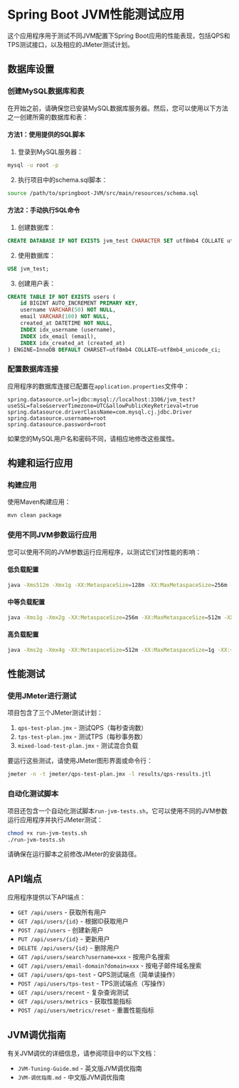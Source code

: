 # Spring Boot JVM性能测试应用

这个应用程序用于测试不同JVM配置下Spring Boot应用的性能表现，包括QPS和TPS测试接口，以及相应的JMeter测试计划。

## 数据库设置

### 创建MySQL数据库和表

在开始之前，请确保您已安装MySQL数据库服务器。然后，您可以使用以下方法之一创建所需的数据库和表：

#### 方法1：使用提供的SQL脚本

1. 登录到MySQL服务器：
```bash
mysql -u root -p
```

2. 执行项目中的schema.sql脚本：
```bash
source /path/to/springboot-JVM/src/main/resources/schema.sql
```

#### 方法2：手动执行SQL命令

1. 创建数据库：
```sql
CREATE DATABASE IF NOT EXISTS jvm_test CHARACTER SET utf8mb4 COLLATE utf8mb4_unicode_ci;
```

2. 使用数据库：
```sql
USE jvm_test;
```

3. 创建用户表：
```sql
CREATE TABLE IF NOT EXISTS users (
    id BIGINT AUTO_INCREMENT PRIMARY KEY,
    username VARCHAR(50) NOT NULL,
    email VARCHAR(100) NOT NULL,
    created_at DATETIME NOT NULL,
    INDEX idx_username (username),
    INDEX idx_email (email),
    INDEX idx_created_at (created_at)
) ENGINE=InnoDB DEFAULT CHARSET=utf8mb4 COLLATE=utf8mb4_unicode_ci;
```

### 配置数据库连接

应用程序的数据库连接已配置在`application.properties`文件中：

```properties
spring.datasource.url=jdbc:mysql://localhost:3306/jvm_test?useSSL=false&serverTimezone=UTC&allowPublicKeyRetrieval=true
spring.datasource.driverClassName=com.mysql.cj.jdbc.Driver
spring.datasource.username=root
spring.datasource.password=root
```

如果您的MySQL用户名和密码不同，请相应地修改这些属性。

## 构建和运行应用

### 构建应用

使用Maven构建应用：

```bash
mvn clean package
```

### 使用不同JVM参数运行应用

您可以使用不同的JVM参数运行应用程序，以测试它们对性能的影响：

#### 低负载配置

```bash
java -Xms512m -Xmx1g -XX:MetaspaceSize=128m -XX:MaxMetaspaceSize=256m -XX:+UseG1GC -XX:MaxGCPauseMillis=200 -XX:+DisableExplicitGC -jar target/springboot-JVM.jar
```

#### 中等负载配置

```bash
java -Xms1g -Xmx2g -XX:MetaspaceSize=256m -XX:MaxMetaspaceSize=512m -XX:+UseG1GC -XX:MaxGCPauseMillis=200 -XX:InitiatingHeapOccupancyPercent=45 -XX:+ParallelRefProcEnabled -jar target/springboot-JVM.jar
```

#### 高负载配置

```bash
java -Xms2g -Xmx4g -XX:MetaspaceSize=512m -XX:MaxMetaspaceSize=1g -XX:+UseG1GC -XX:MaxGCPauseMillis=200 -XX:InitiatingHeapOccupancyPercent=40 -XX:+ParallelRefProcEnabled -XX:+UseStringDeduplication -jar target/springboot-JVM.jar
```

## 性能测试

### 使用JMeter进行测试

项目包含了三个JMeter测试计划：

1. `qps-test-plan.jmx` - 测试QPS（每秒查询数）
2. `tps-test-plan.jmx` - 测试TPS（每秒事务数）
3. `mixed-load-test-plan.jmx` - 测试混合负载

要运行这些测试，请使用JMeter图形界面或命令行：

```bash
jmeter -n -t jmeter/qps-test-plan.jmx -l results/qps-results.jtl
```

### 自动化测试脚本

项目还包含一个自动化测试脚本`run-jvm-tests.sh`，它可以使用不同的JVM参数运行应用程序并执行JMeter测试：

```bash
chmod +x run-jvm-tests.sh
./run-jvm-tests.sh
```

请确保在运行脚本之前修改JMeter的安装路径。

## API端点

应用程序提供以下API端点：

- `GET /api/users` - 获取所有用户
- `GET /api/users/{id}` - 根据ID获取用户
- `POST /api/users` - 创建新用户
- `PUT /api/users/{id}` - 更新用户
- `DELETE /api/users/{id}` - 删除用户
- `GET /api/users/search?username=xxx` - 按用户名搜索
- `GET /api/users/email-domain?domain=xxx` - 按电子邮件域名搜索
- `GET /api/users/qps-test` - QPS测试端点（简单读操作）
- `POST /api/users/tps-test` - TPS测试端点（写操作）
- `GET /api/users/recent` - 复杂查询测试
- `GET /api/users/metrics` - 获取性能指标
- `POST /api/users/metrics/reset` - 重置性能指标

## JVM调优指南

有关JVM调优的详细信息，请参阅项目中的以下文档：

- `JVM-Tuning-Guide.md` - 英文版JVM调优指南
- `JVM-调优指南.md` - 中文版JVM调优指南
